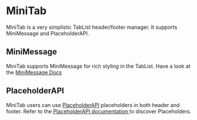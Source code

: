 # MiniTab

MiniTab is a very simplistic TabList header/footer manager. It supports MiniMessage and PlaceholderAPI.

## MiniMessage

MiniTab supports MiniMessage for rich styling in the TabList. Have a look at the [MiniMessage Docs](https://docs.advntr.dev/minimessage/)

## PlaceholderAPI

MiniTab users can use [PlaceholderAPI](https://wiki.placeholderapi.com/) placeholders in both header and footer.
Refer to the [PlaceholderAPI documentation ](https://wiki.placeholderapi.com/) to discover Placeholders.



